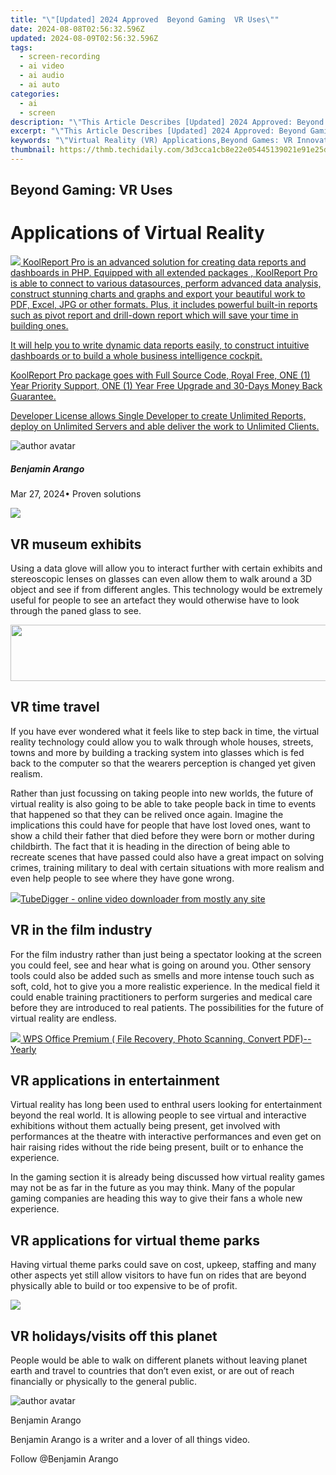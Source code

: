 ```yaml
---
title: "\"[Updated] 2024 Approved  Beyond Gaming  VR Uses\""
date: 2024-08-08T02:56:32.596Z
updated: 2024-08-09T02:56:32.596Z
tags: 
  - screen-recording
  - ai video
  - ai audio
  - ai auto
categories: 
  - ai
  - screen
description: "\"This Article Describes [Updated] 2024 Approved: Beyond Gaming: VR Uses\""
excerpt: "\"This Article Describes [Updated] 2024 Approved: Beyond Gaming: VR Uses\""
keywords: "\"Virtual Reality (VR) Applications,Beyond Games: VR Innovations,VR in Non-Gaming Contexts,Expanding VR Uses,VR Tech Outside Gaming,Diversifying VR Purposes,Alternative Uses for VR\""
thumbnail: https://thmb.techidaily.com/3d3cca1cb8e22e05445139021e91e25daa93afe1718351a0f0a580312ddf158d.jpg
---
```


## Beyond Gaming: VR Uses

# Applications of Virtual Reality

<!-- affiliate ads begin -->
<a href="https://secure.2checkout.com/order/checkout.php?PRODS=4737285&QTY=1&AFFILIATE=108875&CART=1"><img src="https://secure.avangate.com/images/merchant/b2f83c409ce63012229fb9cd465bdcfe/products/copy_reporting_system.png" border="0">  KoolReport Pro  is an advanced solution for creating data reports and dashboards in PHP. Equipped with all  extended packages , KoolReport Pro is able to connect to various datasources, perform advanced data analysis, construct stunning charts and graphs and export your beautiful work to PDF, Excel, JPG or other formats. Plus, it includes powerful built-in reports such as pivot report and drill-down report which will save your time in building ones. 

 It will help you to write dynamic data reports easily, to construct intuitive dashboards or to build a whole business intelligence cockpit. 

  KoolReport Pro  package goes with Full Source Code, Royal Free, ONE (1) Year Priority Support, ONE (1) Year Free Upgrade and 30-Days Money Back Guarantee. 

  Developer License  allows  Single Developer  to create Unlimited Reports, deploy on Unlimited Servers and able deliver the work to Unlimited Clients. </a>
<!-- affiliate ads end -->
![author avatar](https://images.wondershare.com/filmora/article-images/benjamin-arango-author.jpg)

##### Benjamin Arango

 Mar 27, 2024• Proven solutions

<!-- affiliate ads begin -->
<a href="https://store.nero.com/order/checkout.php?PRODS=22889392&QTY=1&AFFILIATE=108875&CART=1"><img src="http://webstatic.nero.com/nero2015-com-wAssets/img/affiliate/media/banner728-90eng.jpg" border="0"></a>
<!-- affiliate ads end -->
## VR museum exhibits

 Using a data glove will allow you to interact further with certain exhibits and stereoscopic lenses on glasses can even allow them to walk around a 3D object and see if from different angles. This technology would be extremely useful for people to see an artefact they would otherwise have to look through the paned glass to see.

<!-- affiliate ads begin -->
<a href="https://mindmanager.sjv.io/c/5597632/1787667/20231" target="_top" id="1787667"><img src="//a.impactradius-go.com/display-ad/20231-1787667" border="0" alt="" width="728" height="90"/></a><img height="0" width="0" src="https://imp.pxf.io/i/5597632/1787667/20231" style="position:absolute;visibility:hidden;" border="0" />
<!-- affiliate ads end -->
## VR time travel

 If you have ever wondered what it feels like to step back in time, the virtual reality technology could allow you to walk through whole houses, streets, towns and more by building a tracking system into glasses which is fed back to the computer so that the wearers perception is changed yet given realism.

 Rather than just focussing on taking people into new worlds, the future of virtual reality is also going to be able to take people back in time to events that happened so that they can be relived once again. Imagine the implications this could have for people that have lost loved ones, want to show a child their father that died before they were born or mother during childbirth. The fact that it is heading in the direction of being able to recreate scenes that have passed could also have a great impact on solving crimes, training military to deal with certain situations with more realism and even help people to see where they have gone wrong.

<!-- affiliate ads begin -->
<a href="https://secure.2checkout.com/order/checkout.php?PRODS=4572700&QTY=1&AFFILIATE=108875&CART=1"><img src="	https://www.tubedigger.com/wp-content/uploads/2020/08/tubedigger-software-new.png" border="0">TubeDigger - online video downloader from mostly any site</a>
<!-- affiliate ads end -->
## VR in the film industry

 For the film industry rather than just being a spectator looking at the screen you could feel, see and hear what is going on around you. Other sensory tools could also be added such as smells and more intense touch such as soft, cold, hot to give you a more realistic experience. In the medical field it could enable training practitioners to perform surgeries and medical care before they are introduced to real patients. The possibilities for the future of virtual reality are endless.

<!-- affiliate ads begin -->
<a href="https://secure.2checkout.com/order/checkout.php?PRODS=38729081&QTY=1&AFFILIATE=108875&CART=1"><img src="https://website-prod.cache.wpscdn.com/img/wps-writer-free-word-processor-1x.3d9c80d.png" border="0">
WPS Office Premium ( File Recovery, Photo Scanning, Convert PDF)--Yearly</a>
<!-- affiliate ads end -->
## VR applications in entertainment

 Virtual reality has long been used to enthral users looking for entertainment beyond the real world. It is allowing people to see virtual and interactive exhibitions without them actually being present, get involved with performances at the theatre with interactive performances and even get on hair raising rides without the ride being present, built or to enhance the experience.

 In the gaming section it is already being discussed how virtual reality games may not be as far in the future as you may think. Many of the popular gaming companies are heading this way to give their fans a whole new experience.

## VR applications for virtual theme parks

 Having virtual theme parks could save on cost, upkeep, staffing and many other aspects yet still allow visitors to have fun on rides that are beyond physically able to build or too expensive to be of profit.

<!-- affiliate ads begin -->
<a href="https://shop.manycam.com/order/checkout.php?PRODS=17728032&QTY=1&AFFILIATE=108875&CART=1"><img src="https://secure.avangate.com/images/merchant/8230bea7d54bcdf99cdfe85cb07313d5/mcaffbanner920x120.png" border="0"></a>
<!-- affiliate ads end -->
## VR holidays/visits off this planet

 People would be able to walk on different planets without leaving planet earth and travel to countries that don’t even exist, or are out of reach financially or physically to the general public.

![author avatar](https://images.wondershare.com/filmora/article-images/benjamin-arango-author.jpg)

Benjamin Arango

Benjamin Arango is a writer and a lover of all things video.

Follow @Benjamin Arango


<ins class="adsbygoogle"
     style="display:block"
     data-ad-format="autorelaxed"
     data-ad-client="ca-pub-7571918770474297"
     data-ad-slot="1223367746"></ins>



<ins class="adsbygoogle"
     style="display:block"
     data-ad-client="ca-pub-7571918770474297"
     data-ad-slot="8358498916"
     data-ad-format="auto"
     data-full-width-responsive="true"></ins>



